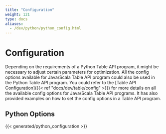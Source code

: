 ```yaml
---
title: "Configuration"
weight: 121
type: docs
aliases:
  - /dev/python/python_config.html
---
```

<!--
Licensed to the Apache Software Foundation (ASF) under one
or more contributor license agreements.  See the NOTICE file
distributed with this work for additional information
regarding copyright ownership.  The ASF licenses this file
to you under the Apache License, Version 2.0 (the
"License"); you may not use this file except in compliance
with the License.  You may obtain a copy of the License at

  http://www.apache.org/licenses/LICENSE-2.0

Unless required by applicable law or agreed to in writing,
software distributed under the License is distributed on an
"AS IS" BASIS, WITHOUT WARRANTIES OR CONDITIONS OF ANY
KIND, either express or implied.  See the License for the
specific language governing permissions and limitations
under the License.
-->

# Configuration

Depending on the requirements of a Python Table API program, it might be necessary to adjust certain parameters for optimization.
All the config options available for Java/Scala Table API program could also be used in the Python Table API program.
You could refer to the [Table API Configuration]({{< ref "docs/dev/table/config" >}}) for more details on all the available config options for Java/Scala Table API programs.
It has also provided examples on how to set the config options in a Table API program.

## Python Options

{{< generated/python_configuration >}}
